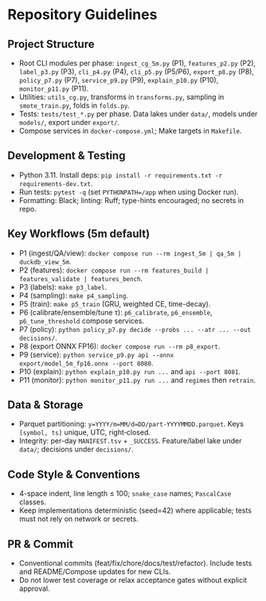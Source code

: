 # Repository Guidelines

## Project Structure
- Root CLI modules per phase: `ingest_cg_5m.py` (P1), `features_p2.py` (P2), `label_p3.py` (P3),
  `cli_p4.py` (P4), `cli_p5.py` (P5/P6), `export_p8.py` (P8), `policy_p7.py` (P7),
  `service_p9.py` (P9), `explain_p10.py` (P10), `monitor_p11.py` (P11).
- Utilities: `utils_cg.py`, transforms in `transforms.py`, sampling in `smote_train.py`, folds in `folds.py`.
- Tests: `tests/test_*.py` per phase. Data lakes under `data/`, models under `models/`, export under `export/`.
- Compose services in `docker-compose.yml`; Make targets in `Makefile`.

## Development & Testing
- Python 3.11. Install deps: `pip install -r requirements.txt -r requirements-dev.txt`.
- Run tests: `pytest -q` (set `PYTHONPATH=/app` when using Docker run).
- Formatting: Black; linting: Ruff; type-hints encouraged; no secrets in repo.

## Key Workflows (5m default)
- P1 (ingest/QA/view): `docker compose run --rm ingest_5m | qa_5m | duckdb_view_5m`.
- P2 (features): `docker compose run --rm features_build | features_validate | features_bench`.
- P3 (labels): `make p3_label`.
- P4 (sampling): `make p4_sampling`.
- P5 (train): `make p5_train` (GRU, weighted CE, time-decay).
- P6 (calibrate/ensemble/tune τ): `p6_calibrate`, `p6_ensemble`, `p6_tune_threshold` compose services.
- P7 (policy): `python policy_p7.py decide --probs ... --atr ... --out decisions/`.
- P8 (export ONNX FP16): `docker compose run --rm p8_export`.
- P9 (service): `python service_p9.py api --onnx export/model_5m_fp16.onnx --port 8080`.
- P10 (explain): `python explain_p10.py run ...` and `api --port 8081`.
- P11 (monitor): `python monitor_p11.py run ...` and `regimes` then `retrain`.

## Data & Storage
- Parquet partitioning: `y=YYYY/m=MM/d=DD/part-YYYYMMDD.parquet`. Keys `[symbol, ts]` unique, UTC, right‑closed.
- Integrity: per-day `MANIFEST.tsv` + `_SUCCESS`. Feature/label lake under `data/`; decisions under `decisions/`.

## Code Style & Conventions
- 4-space indent, line length ≤ 100; `snake_case` names; `PascalCase` classes.
- Keep implementations deterministic (seed=42) where applicable; tests must not rely on network or secrets.

## PR & Commit
- Conventional commits (feat/fix/chore/docs/test/refactor). Include tests and README/Compose updates for new CLIs.
- Do not lower test coverage or relax acceptance gates without explicit approval.
